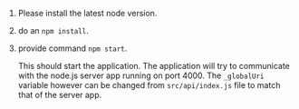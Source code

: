 1. Please install the latest node version.
2. do an `npm install`.
3. provide command `npm start`.

	This should start the application. The application will try to communicate with the node.js server app running on port 4000. The `_globalUri` variable however can be changed from `src/api/index.js` file to match that of the server app.
